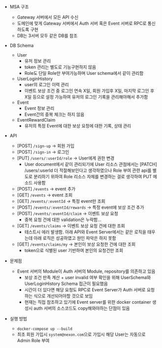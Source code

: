 - MSA 구조

  - Gateway 서버에서 모든 API 수신
  - 도메인에 맞게 Gateway 서버에서 Auth 서버 혹은 Event 서버로 RPC로 통신하도록 구현
  - DB는 3서버 모두 같은 DB를 참조

- DB Schema

  - User
    - 유저 정보 관리
    - token 관리는 별도로 기능구현하지 않음
    - Role도 단일 Role만 부여가능하며 User schema에서 같이 관리함
  - UserLoginHistory
    - user의 로그인 이력 관리
    - 이벤트 보상 조건 중 로그인 연속 X일, 회원 가입후 X일, 마지막 로그인 후 X일 등으로 설정 가능하여 유저의 로그인 기록을 관리해야해서 추가함
  - Event
    - Event 정보 관리
    - Event간의 중복 체크는 하지 않음
  - EventRewardClaim
    - 유저의 특정 Event에 대한 보상 요청에 대한 기록, 상태 관리

- API

  - [POST] `/sign-up` -> 회원 가입
  - [POST] `/sign-in` -> 로그인
  - [PUT] `/users/:userId/role` -> User에게 권한 변경
    - User document에서 같이 관리되기에 User 리소스 관점에서는 [PATCH] /users/:userId 더 적절해보인다고 생각하였으나 Role 부여 관련 api를 별도로 분리하기 위하여 Role 리소스 자체를 변경하는 걸로 생각하여 PUT 메소드 사용함
  - [POST] `/events` -> event 추가
  - [GET] `/events` -> event 조회
  - [GET] `/events/:eventId` -> 특정 event만 조회
  - [POST] `/events/:eventId/rewards` -> 특정 event에 보상 조건 추가
  - [POST] `/events/:eventId/claim` -> 이벤트 보상 요청
    - 중복 요청 건에 대한 validation은 누락함...
  - [GET] `/events/claims` -> 이벤트 보상 요청 건에 대한 조회
    - 테스트시 에러 발생함. 아래 API와 Event Server에서는 같은 로직을 태우는데 아래 로직은 성공하였고 원인 파악은 하지 못함
  - [GET] `/events/claims/my` -> 본인이 보상 요청한 건에 대한 조회
    - token으로 식별된 user 기반하여 본인의 요청건만 조회

- 문제점

  - Event 서버의 Module이 Auth 서버의 Module, repository를 의존하고 있음
    - 보상 조건 만족 계산 + user invalid 여부 확인을 위해 UserSchema와 UserLoginHistory Schema 접근이 필요했음
    - 시간이 더 있다면 해당 요청도 RPC로 Event Server가 Auth 서버로 요청하는 식으로 개선되어야할 것으로 보임
    - 현재는 직접 참조하고 있기에 Event server를 위한 docker container 생성시 auth 서버의 소스코드도 copy해와야하는 단점이 있음

- 실행 방법
  - `docker-compose up --build`
  - 최초 회원 가입시 `system@nexon.com`으로 가입시 해당 User는 자동으로 Admin Role 부여
